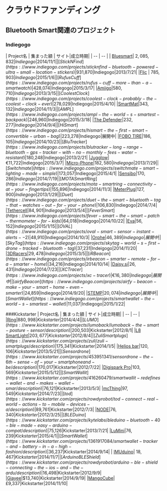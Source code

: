 # クラウドファンディング

## Bluetooth Smart関連のプロジェクト

### Indiegogo
| Project名 | 集まった額 | サイト|成立時期|
| -- | -- |
| [Bluesmart](https://www.indiegogo.com/projects/bluesmart-world-s-first-smart-connected-carry-on)| $2,085,832|Indiegogo| 2014/11/1|
|[StickNFind](https://www.indiegogo.com/projects/sticknfind-bluetooth-powered-ultra-small-location-stickers)|$931,870|Indiegogo|2013/7/21|
|[Flic](https://www.indiegogo.com/projects/flic-the-wireless-smart-button) | $785,903 |Indiegogo|2015/1/6|
|[Rufus Cuff](https://www.indiegogo.com/projects/rufus-cuff-more-than-a-smartwatch)|$428,074|Indiegogo|2015/3/17|
|[Amiigo](https://www.indiegogo.com/projects/amiigo-fitness-bracelet-for-iphone-and-android)|$580,710|Indiegogo|2013/3/15|
|[Coolest Clock](https://www.indiegogo.com/projects/coolest-clock-probably-the-coolest-clock-ever)|$278,029|Indiegogo|2015/4/10|
|[SmartMat](https://www.indiegogo.com/projects/smartmat-the-world-s-first-intelligent-yoga-mat)|$343,132|Indiegogo|2014/11/3|
|[AMPL](https://www.indiegogo.com/projects/ampl-the-world-s-smartest-backpack)|$246,960|Indiegogo|2015/3/18|
|[The Defender](https://www.indiegogo.com/projects/the-defender-smart-personal-protection)|$232,277|Indiegogo|2014/9/4|
|[HiSmart](https://www.indiegogo.com/projects/hismart-the-first-smart-convertible-urban-bag)|$223,278|Indiegogo|展開中|
|[FOBO TIRE](https://www.indiegogo.com/projects/fobo-tire-world-s-first-all-bluetooth-smart-tpms)|$186,105|Indiegogo|2014/10/23|
|[BluTracker](https://www.indiegogo.com/projects/blutracker-long-range-bluetooth-gps-tracker-with-no-monthly-fees-water-resistant)|$180,248|Indiegogo|2013/2/21|
|[Jugglow](https://www.indiegogo.com/projects/juggglow-the-next-level-of-juggling)|€11,722|Indiegogo|2015/3/7|
|[Micro-Phone](https://www.indiegogo.com/projects/micro-phone-our-amazing-device-is-now-available-with-bluetooth-4-0-ble-tracking--17)|$182,580|Indiegogo|2013/7/29|
|[Switchmate](https://www.indiegogo.com/projects/switchmate-smart-lighting-made-simple)|$173,057|Indiegogo|2015/4/1|
|[Sensibo](https://www.indiegogo.com/projects/sensibo-make-any-air-conditioner-smart)|$170,286|Indiegogo|2014/7/19|
|[MOTA SmartRing](https://www.indiegogo.com/projects/mota-smartring-connectivity-at-your-fingertips)|$155,896|Indiegogo|2014/11/3|
|[MeterPlug](https://www.indiegogo.com/projects/meterplug-lower-your-electricbill-measure-real-electric-cost)|$127,900|Indiegogo|2013/1/29|
|[Duet](https://www.indiegogo.com/projects/duet-the-smart-bluetooth-tag-that-watches-out-for-your-phone)|$106,830|Indiegogo|2014/7/4|
|[Tethercell](https://www.indiegogo.com/projects/tethercell-control-battery-operated-devices-from-your-smartphone-or-tablet)|$84,901|Indiegogo|2013/5/4|
|[Fever Smart](https://www.indiegogo.com/projects/fever-smart-the-smart-patch-thermometer-for-kids)|$64,018|Indiegogo|2014/10/22|
|[Eva](https://www.indiegogo.com/projects/eva-the-world-s-first-smart-shower)|$56,152|Indiegogo|2015/1/15|
|[OVAL](https://www.indiegogo.com/projects/oval-smart-sensor-instant-alerts--2)|$48,910|Indiegogo|2014/10/3|
|[Orphe](https://www.indiegogo.com/projects/orphe-smart-shoes-for-artists-and-performers)|$46,389|Indiegogo|展開中|
|[SkyTag](https://www.indiegogo.com/projects/skytag-world-s-first-drone-tracked-bluetooth-tag)|$37,231|Indeigogo|2014/11/20|
|[3DRacers](https://www.indiegogo.com/projects/3dracers-3d-printed-game-smartphone-controlled)|$29,478|Indiegogo|2015/3/5|
|[iRBeacon](https://www.indiegogo.com/projects/irbeacon-smarter-remote-for-a-smarter-home)|$34,216|Indiegogo|2014/10/14|
|[Daisy.si](https://www.indiegogo.com/projects/daisy-si-smart-plant-watering)|$26,431|Indiegogo|2014/7/23|
|[XC Tracer](https://www.indiegogo.com/projects/xc-tracer)|€16,380|Indiegogo|展開中|
|[airfy Beacon](https://www.indiegogo.com/projects/airfy-beacon-make-your-smart-home-even-smarter)|$24,859|Indiegogo|2014/9/20|
|[STEMP](https://www.indiegogo.com/projects/stemp-smart-temperature-patch)|$20,074|Indiegogo|展開中|
|[SmartWallet](https://www.indiegogo.com/projects/smartwallet-the-world-s-smartest-wallet)|$11,037|Indiegogo|2015/1/22|

###Kickstarter
| Project名 | 集まった額 | サイト|成立時期|
| -- | -- |
|[Ring](https://www.kickstarter.com/projects/1761670738/ring-shortcut-everything/description)|$880,998|Kickstarter|2014/4/4|
|[LUMO](https://www.kickstarter.com/projects/lumoback/lumoback-the-smart-posture-sensor/description)|$200,503|Kickstarter|2012/8/1|
|[L8 SmartLight](https://www.kickstarter.com/projects/l8smartlight/l8-smartlight-the-soundless-speaker/description)|$203,677|Kickstarter|2012/8/4|
|[Zuli Smartplugs](https://www.kickstarter.com/projects/zuli/zuli-smartplugs/description)|$175,341|Kickstarter|2014/1/5|
|[Helios bar](https://www.kickstarter.com/projects/kennygibbs/helios-bars-transform-any-bike-into-a-smart-bike/updates)|$120,106|Kickstarter|2013/5/21|
|[Sensordrone](https://www.kickstarter.com/projects/453951341/sensordrone-the-6th-sense-of-your-smartphoneand-be/description)|$170,017|Kickstarter|2012/7/22|
|[Digispark Pro](https://www.kickstarter.com/projects/digistump/digispark-pro-tiny-arduino-ready-mobile-and-usb-de/description)|$103,569|Kickstarter|2015/5/12|
|[SmartWallit](https://www.kickstarter.com/projects/416260479/smartwallit-redefines-wallet-and-makes-wallet-smar/description)|$76,121|Kickstarter|2013/5/3|
|[mcThing](https://www.kickstarter.com/projects/2016620887/mcthings-tiny-wireless-bluetooth-sensors-and-contr/description)|$97,549|Kickstarter|2014/7/23|
|[tod](https://www.kickstarter.com/projects/rowdyrobot/tod-connect-real-world-actions-to-mobile-devices-a/description)|$89,761|Kickstarter|2012/7/3|
|[NODE](https://www.kickstarter.com/projects/soldermaster/node-a-modular-handheld-powerhouse-of-sensors/description)|$76,340|Kickstarter|2012/3/25|
| [BLEDuino](https://www.kickstarter.com/projects/kytelabs/bleduino-bluetooth-40-ble-made-easy-arduino-compat/description)|$75,126|Kickstarter|2013/7/21|
|[LuMini](https://www.kickstarter.com/projects/tabuproducts/lumini-a-simple-bluetooth-smart-bulb-for-everyone/description)|$76,239|Kickstarter|2015/4/1|
|[SmartWallet](https://www.kickstarter.com/projects/1361917084/smartwallet-tracker-and-battery-in-a-high-fashion/description)|$36,237|Kickstarter|2014/9/14|
| [IMUduino](https://www.kickstarter.com/projects/1265095814/imuduino-wireless-3d-motion-html-js-apps-arduino-p/description)| $18,467|Kickstarter| 2014/11/7|
| [Arduino BLE Shield](https://www.kickstarter.com/projects/rowdyrobot/arduino-ble-shield-connecting-the-ios-and-the-ardu/description)|$16,498|Kickstarter|2012/9/9|
|[Giayee](https://www.kickstarter.com/projects/343910040/atomwear/description)|$13,740|Kickstarter|2014/9/19|
|[MangoCube](https://www.kickstarter.com/projects/530456128/mangocube-the-pocket-sized-arduino-compatible-boar/description)|£9,337|Kickstarter|2014/11/10|




 

